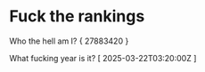 # Fuck the rankings

Who the hell am I?
{ 27883420 }

What fucking year is it?
[ 2025-03-22T03:20:00Z ]
